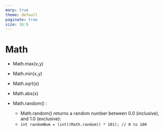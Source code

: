 ```yaml
---
marp: true
theme: default
paginate: true
size: 16:9
---
```


# Math

- Math.max(x,y)
- Math.min(x,y)
- Math.sqrt(x)
- Math.abs(x)

- Math.random() :
  - Math.random() returns a random number between 0.0 (inclusive), and 1.0 (exclusive):
  - `int randomNum = (int)(Math.random() * 101); // 0 to 100`

